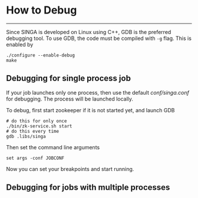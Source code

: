 # How to Debug

---

Since SINGA is developed on Linux using C++, GDB is the preferred debugging
tool. To use GDB, the code must be compiled with `-g` flag. This is enabled by

    ./configure --enable-debug
    make

## Debugging for single process job

If your job launches only one process, then use the default *conf/singa.conf*
for debugging. The process will be launched locally.

To debug, first start zookeeper if it is not started yet, and launch GDB

    # do this for only once
    ./bin/zk-service.sh start
    # do this every time
    gdb .libs/singa

Then set the command line arguments

    set args -conf JOBCONF

Now you can set your breakpoints and start running.

## Debugging for jobs with multiple processes
